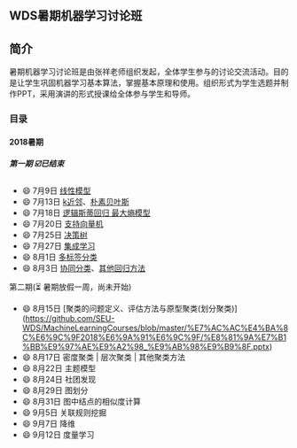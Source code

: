 ## WDS暑期机器学习讨论班

## 简介

暑期机器学习讨论班是由张祥老师组织发起，全体学生参与的讨论交流活动。目的是让学生巩固机器学习基本算法，掌握基本原理和使用。组织形式为学生选题并制作PPT，采用演讲的形式授课给全体参与学生和导师。

### 目录

#### 2018暑期

##### 第一期 :ballot_box_with_check:已结束

* :smile: 7月9日 [线性模型](https://github.com/SEU-WDS/MachineLearningCourses/blob/master/%E7%AC%AC%E4%B8%80%E6%9C%9F2018%E6%9A%91%E6%9C%9F/01_%E7%BA%BF%E6%80%A7%E6%A8%A1%E5%9E%8B.pdf)
* :smile: 7月13日 [k近邻](https://github.com/SEU-WDS/MachineLearningCourses/blob/master/%E7%AC%AC%E4%B8%80%E6%9C%9F2018%E6%9A%91%E6%9C%9F/02_k%E8%BF%91%E9%82%BB.pdf)、[朴素贝叶斯](https://github.com/SEU-WDS/MachineLearningCourses/blob/master/%E7%AC%AC%E4%B8%80%E6%9C%9F2018%E6%9A%91%E6%9C%9F/03_%E6%9C%B4%E7%B4%A0%E8%B4%9D%E5%8F%B6%E6%96%AF.pdf)
* :smile: 7月18日 [逻辑斯蒂回归 最大熵模型](https://github.com/SEU-WDS/MachineLearningCourses/blob/master/%E7%AC%AC%E4%B8%80%E6%9C%9F2018%E6%9A%91%E6%9C%9F/04_%E9%80%BB%E8%BE%91%E5%9B%9E%E5%BD%92%E5%92%8C%E6%9C%80%E5%A4%A7%E7%86%B5%E6%A8%A1%E5%9E%8B.pptx)
* :smile: 7月20日 [支持向量机](https://github.com/SEU-WDS/MachineLearningCourses/blob/master/%E7%AC%AC%E4%B8%80%E6%9C%9F2018%E6%9A%91%E6%9C%9F/05_%E6%94%AF%E6%8C%81%E5%90%91%E9%87%8F%E6%9C%BA.pdf)
* :smile: 7月25日 [决策树](https://github.com/SEU-WDS/MachineLearningCourses/blob/master/%E7%AC%AC%E4%B8%80%E6%9C%9F2018%E6%9A%91%E6%9C%9F/07_%E5%86%B3%E7%AD%96%E6%A0%91.pdf)
* :smile: 7月27日 [集成学习](https://github.com/SEU-WDS/MachineLearningCourses/blob/master/%E7%AC%AC%E4%B8%80%E6%9C%9F2018%E6%9A%91%E6%9C%9F/08_%E9%9B%86%E6%88%90%E5%AD%A6%E4%B9%A0.pptx)
* :smile: 8月1日 [多标签分类](https://github.com/SEU-WDS/MachineLearningCourses/blob/master/%E7%AC%AC%E4%B8%80%E6%9C%9F2018%E6%9A%91%E6%9C%9F/09_%E5%A4%9A%E6%A0%87%E7%AD%BE%E5%AD%A6%E4%B9%A0.pdf)
* :smile: 8月3日 [协同分类](https://github.com/SEU-WDS/MachineLearningCourses/blob/master/%E7%AC%AC%E4%B8%80%E6%9C%9F2018%E6%9A%91%E6%9C%9F/10_%E5%8D%8F%E5%90%8C%E5%88%86%E7%B1%BB.pdf)、[其他回归方法](https://github.com/SEU-WDS/MachineLearningCourses/blob/master/%E7%AC%AC%E4%B8%80%E6%9C%9F2018%E6%9A%91%E6%9C%9F/11_%E5%85%B6%E4%BB%96%E5%9B%9E%E5%BD%92%E6%96%B9%E6%B3%95.pdf)

第二期(:hourglass_flowing_sand: 暑期放假一周，尚未开始)

- :smile: 8月15日  [聚类的问题定义、评估方法与原型聚类(划分聚类)] (https://github.com/SEU-WDS/MachineLearningCourses/blob/master/%E7%AC%AC%E4%BA%8C%E6%9C%9F2018%E6%9A%91%E6%9C%9F/%E8%81%9A%E7%B1%BB%E9%97%AE%E9%A2%98_%E9%AB%98%E9%B9%8F.pptx)
- :smile: 8月17日  密度聚类 | 层次聚类 | 其他聚类方法 
- :smile: 8月22日  主题模型
- :smile: 8月24日  社团发现
- :smile: 8月29日  图划分
- :smile: 8月31日  图中结点的相似度计算
- :smile: 9月5日    关联规则挖掘
- :smile: 9月7日    降维
- :smile: 9月12日  度量学习

